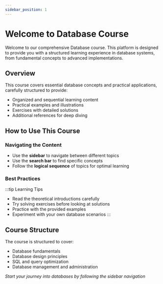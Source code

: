 ```yaml
---
sidebar_position: 1
---
```


# Welcome to Database Course

Welcome to our comprehensive Database course. This platform is designed to provide you with a structured learning experience in database systems, from fundamental concepts to advanced implementations.

## Overview

This course covers essential database concepts and practical applications, carefully structured to provide:

- Organized and sequential learning content
- Practical examples and illustrations
- Exercises with detailed solutions
- Additional references for deep diving

## How to Use This Course

### Navigating the Content

- Use the **sidebar** to navigate between different topics
- Use the **search bar** to find specific concepts
- Follow the **logical sequence** of topics for optimal learning

### Best Practices

:::tip Learning Tips
- Read the theoretical introductions carefully
- Try solving exercises before looking at solutions
- Practice with the provided examples
- Experiment with your own database scenarios
:::

## Course Structure

The course is structured to cover:

- Database fundamentals
- Database design principles
- SQL and query optimization
- Database management and administration

_Start your journey into databases by following the sidebar navigation_
